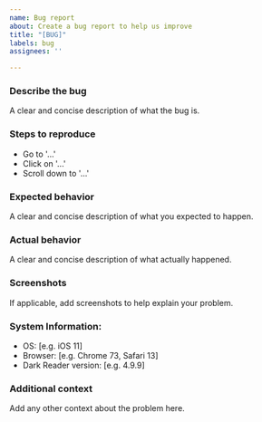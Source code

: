 ```yaml
---
name: Bug report
about: Create a bug report to help us improve
title: "[BUG]"
labels: bug
assignees: ''

---
```


<!--
Thank you for taking the time to report a bug.
Please make sure there is no existing issue about this kind of bug.
Make sure to fill out every section when needed else remove the section.
-->

### **Describe the bug**

A clear and concise description of what the bug is.

### **Steps to reproduce**

- Go to '...'
- Click on '...'
- Scroll down to '...'

### **Expected behavior**

A clear and concise description of what you expected to happen.

### **Actual behavior**

A clear and concise description of what actually happened.

### **Screenshots**

If applicable, add screenshots to help explain your problem.

<!--
Please add a version of the browser you are using. 
If you don't know how to get your browser/darkreader version please search it up online.
-->
### **System Information:**
 - OS: [e.g. iOS 11]
 - Browser: [e.g. Chrome 73, Safari 13]
 - Dark Reader version: [e.g. 4.9.9]

### **Additional context**

Add any other context about the problem here.
